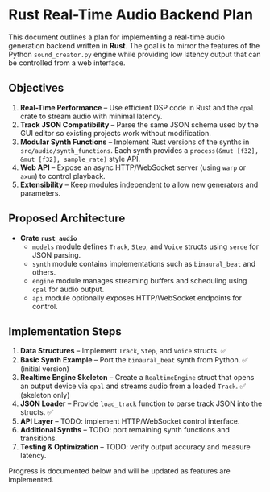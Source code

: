 # Rust Real-Time Audio Backend Plan


This document outlines a plan for implementing a real-time audio generation backend written in **Rust**. The goal is to mirror the features of the Python `sound_creator.py` engine while providing low latency output that can be controlled from a web interface.

## Objectives

1. **Real-Time Performance** – Use efficient DSP code in Rust and the `cpal` crate to stream audio with minimal latency.
2. **Track JSON Compatibility** – Parse the same JSON schema used by the GUI editor so existing projects work without modification.
3. **Modular Synth Functions** – Implement Rust versions of the synths in `src/audio/synth_functions`. Each synth provides a `process(&mut [f32], &mut [f32], sample_rate)` style API.
4. **Web API** – Expose an async HTTP/WebSocket server (using `warp` or `axum`) to control playback.
5. **Extensibility** – Keep modules independent to allow new generators and parameters.

## Proposed Architecture

- **Crate `rust_audio`**
  - `models` module defines `Track`, `Step`, and `Voice` structs using `serde` for JSON parsing.
  - `synth` module contains implementations such as `binaural_beat` and others.
  - `engine` module manages streaming buffers and scheduling using `cpal` for audio output.
  - `api` module optionally exposes HTTP/WebSocket endpoints for control.

## Implementation Steps

1. **Data Structures** – Implement `Track`, `Step`, and `Voice` structs. ✅
2. **Basic Synth Example** – Port the `binaural_beat` synth from Python. ✅ (initial version)
3. **Realtime Engine Skeleton** – Create a `RealtimeEngine` struct that opens an output device via `cpal` and streams audio from a loaded `Track`. ✅ (skeleton only)
4. **JSON Loader** – Provide `load_track` function to parse track JSON into the structs. ✅
5. **API Layer** – TODO: implement HTTP/WebSocket control interface.
6. **Additional Synths** – TODO: port remaining synth functions and transitions.
7. **Testing & Optimization** – TODO: verify output accuracy and measure latency.

Progress is documented below and will be updated as features are implemented.
